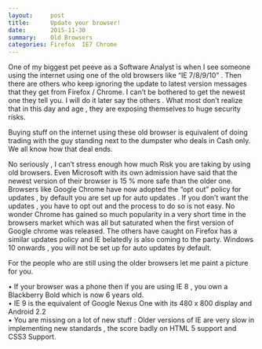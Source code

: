 ```yaml
---
layout:     post
title:      Update your browser!
date:       2015-11-30
summary:    Old Browsers
categories: Firefox  IE7 Chrome 
---
```


One of my biggest pet peeve as a Software Analyst is when I see someone using the internet using one of the old browsers like “IE 7/8/9/10” . Then there are others who keep ignoring the update to latest version messages that they get from Firefox / Chrome. I can’t be bothered to get the newest one they tell you.  I will do it later say the others . What most don’t realize that in this day and age , they are exposing themselves to huge security risks. 

Buying stuff on the internet using these old browser is equivalent of doing trading with the guy standing next to the dumpster  who deals in Cash only. We all know how that deal ends.

No seriously , I can’t stress enough how much Risk you are taking by using old browsers. Even Microsoft with its own admission have said that the newest version of their browser is 15 % more safe than the older one.  Browsers like Google Chrome have now adopted the “opt out” policy for updates , by default you are set up for auto updates . If you don’t want the updates , you have to opt out and the process to do so is not easy. No wonder Chrome has gained so much popularity in a very short time in the browsers market which was all but saturated when the first version of Google chrome was released.  The others have caught on  Firefox has a similar updates policy and IE belatedly is also coming to the party. Windows 10 onwards , you will not be set up for auto updates by default.  

For the people who are still using the older browsers let me paint a picture for you.

•	If your browser was a phone then if you are using IE 8 , you own a Blackberry Bold which is now 6 years old.  
•	IE 9 is the equivalent of Google Nexus One with its 480 x 800 display and Android 2.2  
•	You are missing on a lot of new stuff  : Older versions of IE are very slow in implementing new standards , the score badly on HTML 5 support and CSS3 Support.
